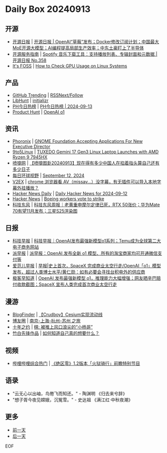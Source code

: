 # Daily Box 20240913

## 开源
- [开源日报](https://www.oschina.net/news/column?columnId=25) | [开源日报 | OpenAI“草莓”发布；Docker修改订阅计划；中国最大MoE开源大模型；AI编程提高局部生产效率；中东土豪盯上了半导体](https://www.oschina.net/news/311802)
- [开源服务指南](https://osguider.com/blog/) | [Spotify 音乐下载工具：支持播放列表、专辑封面和元数据 | 开源日报 No.358](https://osguider.com/blog/post/daily/daily-358/)
- [It's FOSS](https://itsfoss.com/) | [How to Check GPU Usage on Linux Systems](https://itsfoss.com/gpu-usage-linux/)

## 产品
- [GitHub Trending](https://github.com/trending?since=daily) | [RSSNext/Follow](https://github.com/RSSNext/Follow)
- [LibHunt](https://www.libhunt.com/) | [initializr](https://www.libhunt.com/r/initializr)
- [PH今日热榜](https://decohack.com/category/producthunt/) | [PH今日热榜 | 2024-09-13](https://decohack.com/producthunt-daily-2024-09-13/)
- [Product Hunt](https://www.producthunt.com) | [OpenAI o1](https://www.producthunt.com/posts/openai-o1)

## 资讯
- [Phoronix](https://www.phoronix.com/) | [GNOME Foundation Accepting Applications For New Executive Director](https://www.phoronix.com/news/GNOME-Executive-Search-2024)
- [9to5Linux](https://9to5linux.com/) | [TUXEDO Gemini 17 Gen3 Linux Laptop Launches with AMD Ryzen 9 7945HX](https://9to5linux.com/tuxedo-gemini-17-gen3-linux-laptop-launches-with-amd-ryzen-9-7945hx)
- [喷嚏网](http://www.dapenti.com/blog/blog.asp?subjectid=70&name=xilei) | [【喷嚏图卦20240913】现在得有多少中国人在掐着指头算自己还有多少日子](http://www.dapenti.com/blog/more.asp?name=xilei&id=181167)
- [每日环球视野](https://idai.ly/) | [September 12, 2024](http://m.idai.ly/se/a193iG?1726070400)
- [V2EX](https://www.v2ex.com/) | [chrome 浏览器看 AV（missav...）没字幕，有无插件可以导入本地字幕外挂播放？](https://www.v2ex.com/t/1072519)
- [Hacker News Daily](https://www.daemonology.net/hn-daily/) | [Daily Hacker News for 2024-09-12](https://www.daemonology.net/hn-daily/2024-09-12.html)
- [Hacker News](https://news.ycombinator.com/front) | [Boeing workers vote to strike](https://news.ycombinator.com/item?id=41528075)
- [科技东风](https://m.smzdm.com/tag/tn0400v/) | [科技东风周报｜老黄重申摩尔定律已死，RTX 50涨价；华为Mate 70有望11月发布；三星S25渲染图](https://post.m.smzdm.com/p/az6r3nvn/)

## 日报
- [科技早报](https://www.jiemian.com/lists/459.html) | [科技早报｜OpenAI发布最强新模型o1系列；Temu成为全球第二大电子商务网站](https://www.jiemian.com/article/11714356.html)
- [派早报](https://sspai.com/tag/%E6%B4%BE%E6%97%A9%E6%8A%A5) | [派早报：OpenAI 发布全新 o1 模型、所有的淘宝商家均可开通微信支付等](https://sspai.com/post/92259)
- [爱范儿早报](https://www.ifanr.com/category/ifanrnews) | [早报|史上首次，SpaceX 完成商业太空行走/OpenAI「o1」模型发布，超过人类博士水平/黄仁勋：如有必要会寻找台积电外的供应商](https://www.ifanr.com/1599319)
- [极客早知道](https://www.geekpark.net/column/74) | [OpenAI 发布最强新模型 o1，推理能力大幅增强；网友晒辛巴赔付收款截图；SpaceX 宣布人类完成首次商业太空行走](https://www.geekpark.net/news/340596)

## 漫游
- [BlogFinder](https://bf.zzxworld.com/) | [【Crudboy】Cesium实现流动线](https://dengqn.com/article/2444?utm_source=blogfinder)
- [博友圈](https://www.boyouquan.com/home) | [南京-上海-杭州-苏州 之旅](https://www.boyouquan.com/go?from=feed&link=https%3A%2F%2Fxsmy.wang%2F1043%2F)
- [十年之约](https://www.foreverblog.cn/feeds.html) | [棋: 被推上风口浪尖的“小杨哥”](https://imqi1.com/discuss/423)
- [竹白先锋作品](https://www.zhubai.wiki/) | [如何知道自己真的想要什么？](https://open.zhubai.wiki/a/l/t/z/pl/ouranswers/2446319004751568896)

## 视频
- [哔哩哔哩综合热门](https://www.bilibili.com/v/popular/all/) | [《绝区零》1.2版本「火狱骑行」前瞻特别节目](https://b23.tv/BV1J34feREM5)

## 语录
- "云无心以出岫，鸟倦飞而知还。" - 陶渊明 《归去来兮辞》
- "想子胥今夜见嫦娥，沉冤雪。" - 史达祖 《满江红·中秋夜潮》

## 更多
- [前一天](daily-box-20240912.md)
- [后一天](daily-box-20240914.md)

EOF